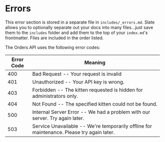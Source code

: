 # Errors

<aside class="notice">
This error section is stored in a separate file in <code>includes/_errors.md</code>. Slate allows you to optionally separate out your docs into many files...just save them to the <code>includes</code> folder and add them to the top of your <code>index.md</code>'s frontmatter. Files are included in the order listed.
</aside>

The Orders API uses the following error codes:


|Error Code | Meaning|
|---------- | ------- |
400 | Bad Request -- Your request is invalid
401 | Unauthorized -- Your API key is wrong.
403 | Forbidden -- The kitten requested is hidden for administrators only.
404 | Not Found -- The specified kitten could not be found.
500 | Internal Server Error -- We had a problem with our server. Try again later.
503 | Service Unavailable -- We're temporarily offline for maintenance. Please try again later.
